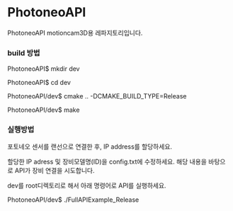 # PhotoneoAPI
PhotoneoAPI motioncam3D용 레파지토리입니다.

### build 방법
<p>PhotoneoAPI$ mkdir dev</p>
<p>PhotoneoAPI$ cd dev</p>
<p>PhotoneoAPI/dev$ cmake .. -DCMAKE_BUILD_TYPE=Release</p>
<p>PhotoneoAPI/dev$ make</p>

### 실행방법
<p>포토네오 센서를 랜선으로 연결한 후, IP address를 할당하세요.</p>
<p>할당한 IP adress 및 장비모델명(ID)을 config.txt에 수정하세요. 해당 내용을 바탕으로 API가 장비 연결을 시도합니다.</p>
<p> dev를 root디렉토리로 해서 아래 명령어로 API를 실행하세요.</p>
<p>PhotoneoAPI/dev$ ./FullAPIExample_Release </p>


